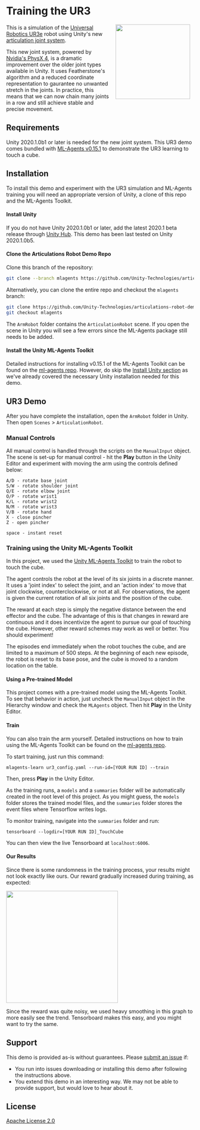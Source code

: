 # Training the UR3

<img align="right" style="padding-left: 10px; padding-right: 10px; padding-bottom: 10px" height="200px" src="images/robot_still.png">

This is a simulation of the [Universal Robotics UR3e](https://www.universal-robots.com/products/ur3-robot/) robot using Unity's new [articulation joint system](https://docs.unity3d.com/2020.1/Documentation/ScriptReference/ArticulationBody.html).

This new joint system, powered by [Nvidia's PhysX 4](https://news.developer.nvidia.com/announcing-physx-sdk-4-0-an-open-source-physics-engine/), is a dramatic improvement over the older joint types available in Unity. It uses Featherstone's algorithm and a reduced coordinate representation to gaurantee no unwanted stretch in the joints. In practice, this means that we can now chain many joints in a row and still achieve stable and precise movement.

## Requirements

Unity 2020.1.0b1 or later is needed for the new joint system. This UR3 demo comes
bundled with [ML-Agents v0.15.1](https://github.com/Unity-Technologies/ml-agents/tree/0.15.1)
to demonstrate the UR3 learning to touch a cube.

## Installation

To install this demo and experiment with the UR3 simulation and ML-Agents training you will
need an appropriate version of Unity, a clone of this repo and the ML-Agents Toolkit.

#### Install Unity

If you do not have Unity 2020.1.0b1 or later, add the latest 2020.1 beta release
through [Unity Hub](https://unity3d.com/get-unity/download). This demo has been
last tested on Unity 2020.1.0b5.

#### Clone the Articulations Robot Demo Repo

Clone this branch of the repository:
```sh
git clone --branch mlagents https://github.com/Unity-Technologies/articulations-robot-demo`.
```

Alternatively, you can clone the entire repo and checkout the `mlagents` branch:
```sh
git clone https://github.com/Unity-Technologies/articulations-robot-demo
git checkout mlagents
```

The `ArmRobot` folder contains the `ArticulationRobot` scene. If you open the scene
in Unity you will see a few errors since the ML-Agents package still needs to be added.

#### Install the Unity ML-Agents Toolkit

Detailed instructions for installing v0.15.1 of the ML-Agents Toolkit can be found on the
[ml-agents repo](https://github.com/Unity-Technologies/ml-agents/blob/0.15.1/docs/Installation.md).
However, do skip the [Install Unity section](https://github.com/Unity-Technologies/ml-agents/blob/0.15.1/docs/Installation.md#install-unity-20184-or-later) as we've already covered the necessary
Unity installation needed for this demo.

## UR3 Demo

After you have complete the installation, open the `ArmRobot` folder in Unity.
Then open `Scenes` > `ArticulationRobot`.

### Manual Controls

All manual control is handled through the scripts on the `ManualInput` object. The scene
is set-up for manual control - hit the **Play** button in the Unity Editor and experiment
with moving the arm using the controls defined below:
```
A/D - rotate base joint
S/W - rotate shoulder joint
Q/E - rotate elbow joint
O/P - rotate wrist1
K/L - rotate wrist2
N/M - rotate wrist3
V/B - rotate hand
X - close pincher
Z - open pincher

space - instant reset
```

### Training using the Unity ML-Agents Toolkit

In this project, we used the [Unity ML-Agents Toolkit](https://github.com/Unity-Technologies/ml-agents) to train the robot to touch the cube.

The agent controls the robot at the level of its six joints in a discrete manner. It uses a 'joint index' to select the joint, and an 'action index' to move that joint clockwise, counterclockwise, or not at all. For observations, the agent is given the current rotation of all six joints and the position of the cube.

The reward at each step is simply the negative distance between the end effector and the cube. The advantage of this is that changes in reward are continuous and it does incentivize the agent to pursue our goal of touching the cube. However, other reward schemes may work as well or better. You should experiment!

The episodes end immediately when the robot touches the cube, and are limited to a maximum of 500 steps. At the beginning of each new episode, the robot is reset to its base pose, and the cube is moved to a random location on the table.

#### Using a Pre-trained Model

This project comes with a pre-trained model using the ML-Agents Toolkit. To see that behavior
in action, just uncheck the `ManualInput` object in the Hierarchy window and check the `MLAgents`
object. Then hit **Play** in the Unity Editor.

#### Train

You can also train the arm yourself. Detailed instructions on how to train using the ML-Agents Toolkit can be found on the [ml-agents repo](https://github.com/Unity-Technologies/ml-agents/blob/0.15.1/docs/Training-ML-Agents.md).

To start training, just run this command:

`mlagents-learn ur3_config.yaml --run-id=[YOUR RUN ID] --train`

Then, press **Play** in the Unity Editor.

As the training runs, a `models` and a `summaries` folder will be automatically created in the root level of this project. As you might guess, the `models` folder stores the trained model files, and the `summaries` folder stores the event files where Tensorflow writes logs.

To monitor training, navigate into the `summaries` folder and run:

`tensorboard --logdir=[YOUR RUN ID]_TouchCube`

You can then view the live Tensorboard at `localhost:6006`.

#### Our Results

Since there is some randomness in the training process, your results might not look exactly like ours. Our reward gradually increased during training, as expected:

<img width='300px' src='images/reward.png'>

Since the reward was quite noisy, we used heavy smoothing in this graph to more easily see the trend. Tensorboard makes this easy, and you might want to try the same.

## Support

This demo is provided as-is without guarantees. Please [submit
an issue](https://github.com/Unity-Technologies/articulations-robot-demo/issues) if:
* You run into issues downloading or installing this demo after following the instructions above.
* You extend this demo in an interesting way. We may not be able to provide support, but would love to hear about it.


## License

[Apache License 2.0](LICENSE)

